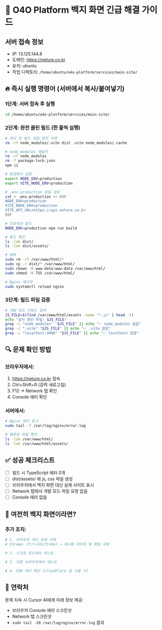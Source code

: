 # 🚀 O4O Platform 백지 화면 긴급 해결 가이드

## 서버 접속 정보
- IP: 13.125.144.8
- 도메인: https://neture.co.kr
- 유저: ubuntu
- 작업 디렉토리: `/home/ubuntu/o4o-platform/services/main-site/`

## 🔥 즉시 실행 명령어 (서버에서 복사/붙여넣기)

### 1단계: 서버 접속 후 실행
```bash
cd /home/ubuntu/o4o-platform/services/main-site/
```

### 2단계: 완전 클린 빌드 (한 줄씩 실행)
```bash
# 캐시 및 빌드 파일 완전 삭제
rm -rf node_modules/.vite dist .vite node_modules/.cache

# node_modules 재설치
rm -rf node_modules
rm -f package-lock.json
npm ci

# 환경변수 설정
export NODE_ENV=production
export VITE_NODE_ENV=production

# .env.production 파일 생성
cat > .env.production << EOF
NODE_ENV=production
VITE_NODE_ENV=production
VITE_API_URL=https://api.neture.co.kr
EOF

# 프로덕션 빌드
NODE_ENV=production npm run build

# 빌드 확인
ls -lah dist/
ls -lah dist/assets/

# 배포
sudo rm -rf /var/www/html/*
sudo cp -r dist/* /var/www/html/
sudo chown -R www-data:www-data /var/www/html/
sudo chmod -R 755 /var/www/html/

# Nginx 재시작
sudo systemctl reload nginx
```

### 3단계: 빌드 파일 검증
```bash
# 개발 모드 키워드 검색
JS_FILE=$(find /var/www/html/assets -name "*.js" | head -1)
echo "검사 중인 파일: $JS_FILE"
grep -c "node_modules" "$JS_FILE" || echo "✅ node_modules 없음"
grep -c ".vite" "$JS_FILE" || echo "✅ .vite 없음"
grep -c "localhost:3000" "$JS_FILE" || echo "✅ localhost 없음"
```

## 🔍 문제 확인 방법

### 브라우저에서:
1. https://neture.co.kr 접속
2. Ctrl+Shift+R (강력 새로고침)
3. F12 → Network 탭 확인
4. Console 에러 확인

### 서버에서:
```bash
# Nginx 에러 로그
sudo tail -f /var/log/nginx/error.log

# 배포된 파일 확인
ls -lah /var/www/html/
ls -lah /var/www/html/assets/
```

## ✅ 성공 체크리스트
- [ ] 빌드 시 TypeScript 에러 0개
- [ ] dist/assets/ 에 js, css 파일 생성
- [ ] 브라우저에서 백지 화면 대신 실제 사이트 표시
- [ ] Network 탭에서 개발 모드 파일 요청 없음
- [ ] Console 에러 없음

## 🚨 여전히 백지 화면이라면?

### 추가 조치:
```bash
# 1. 브라우저 캐시 강제 삭제
# Chrome: Ctrl+Shift+Del → 캐시된 이미지 및 파일 삭제

# 2. 시크릿 모드에서 테스트

# 3. 다른 브라우저에서 테스트

# 4. CDN 캐시 확인 (CloudFlare 등 사용 시)
```

## 📱 연락처
문제 지속 시 Cursor AI에게 아래 정보 제공:
- 브라우저 Console 에러 스크린샷
- Network 탭 스크린샷
- `sudo tail -20 /var/log/nginx/error.log` 결과